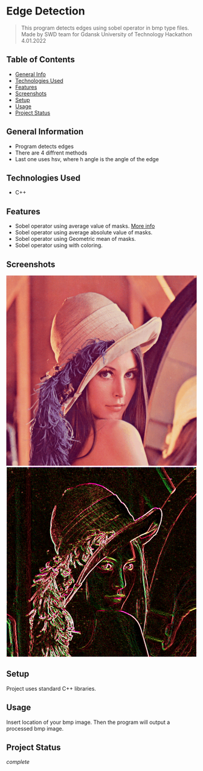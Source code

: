 # Edge Detection
> This program detects edges using sobel operator in bmp type files.
> Made by SWD team for Gdansk University of Technology Hackathon 4.01.2022

## Table of Contents
* [General Info](#general-information)
* [Technologies Used](#technologies-used)
* [Features](#features)
* [Screenshots](#screenshots)
* [Setup](#setup)
* [Usage](#usage)
* [Project Status](#project-status)

## General Information
- Program detects edges
- There are 4 diffrent methods
- Last one uses hsv, where h angle is the angle of the edge


## Technologies Used
- C++


## Features
- Sobel operator using average value of masks. [More info](https://pl.wikipedia.org/wiki/Sobel)
- Sobel operator using average absolute value of masks.
- Sobel operator using Geometric mean of masks.
- Sobel operator using with coloring.


## Screenshots
![Example screenshot](./EdgeDetection/Testy/LENA.bmp)
![Example screenshot](./EdgeDetection/Testy/LENA_out.bmp)


## Setup
Project uses standard C++ libraries.


## Usage
Insert location of your bmp image. Then the program will output a processed bmp image.

## Project Status
_complete_
